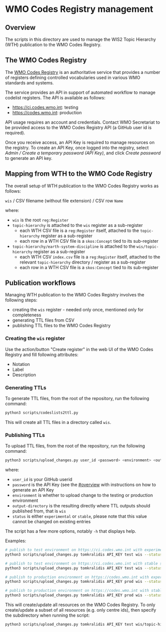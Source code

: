# WMO Codes Registry management

## Overview

The scripts in this directory are used to manage the WIS2 Topic Hierarchy (WTH)
publication to the WMO Codes Registry.

## The WMO Codes Registry

The [WMO Codes Registry](https://codes.wmo.int) is an authoritative service that
provides a number of registers defining controlled vocabularies used in various
WMO standards and systems.

The service provides an API in support of automated workflow to manage codelist
registers. The API is available as follows:

- https://ci.codes.wmo.int: testing
- https://codes.wmo.int: production

API usage requires an account and credentials. Contact WMO Secretariat to be
provided access to the WMO Codes Registry API (a GitHub user id is required).

Once you receive access, an API Key is required to manage resources on the registry.
To create an API Key, once logged into the registry, select _Admin / Create a temporary password (API Key)_,
and click _Create password_ to generate an API key.

## Mapping from WTH to the WMO Code Registry

The overall setup of WTH publication to the WMO Codes Registry works as follows:

`wis` / CSV filename (without file extension) / CSV row `Name`

where:

- `wis` is the root `reg:Register`
- `topic-hierarchy` is attached to the `wis` register as a sub-register
  - each WTH CSV file is a `reg:Register` itself, attached to the `topic-hierarchy` register as a sub-register
  - each row in a WTH CSV file is a `skos:Concept` tied to its sub-register
- `topic-hierarchy/earth-system-discipline` is attached to the `wis/topic-hierarchy` register as a sub-register
  - each WTH CSV `index.csv` file is a `reg:Register` itself, attached to the relevant `topic-hierarchy` directory / register as a sub-register
  - each row in a WTH CSV file is a `skos:Concept` tied to its sub-register

## Publication workflows

Managing WTH publication to the WMO Codes Registry involves the following steps:

- creating the `wis` register - needed only once, mentioned only for completeness
- generating TTL files from CSV
- publishing TTL files to the WMO Codes Registry

### Creating the `wis` register

Use the action/button "Create register" in the web UI of the WMO Codes Registry and fill following attributes:
- Notation
- Label
- Description

### Generating TTLs

To generate TTL files, from the root of the repository, run the following command:

```bash
python3 scripts/codeslists2ttl.py
```

This will create all TTL files in a directory called `wis`.

### Publishing TTLs

To upload TTL files, from the root of the repository, run the following command:

```bash
python3 scripts/upload_changes.py user_id <password> <environment> <output-directory> --status <status>
```

where:

- `user_id` is your GitHub userid
- `password` is the API Key (see the [#overview](Overview) with instructions on how to generate an API Key
- `environment` is whether to upload change to the testing or production environment
- `output-directory` is the resulting directly where TTL outputs should published from, that is `wis`
- `status` is either `experimental` or `stable`, please note that this value cannot be changed on existing entries

The script has a few more options, notably `-h` that displays help.

Examples:

```bash
# publish to test environment on https://ci.codes.wmo.int with experimental status
python3 scripts/upload_changes.py tomkralidis API_KEY test wis --status experimental

# publish to test environment on https://ci.codes.wmo.int with stable status
python3 scripts/upload_changes.py tomkralidis API_KEY test wis --status stable

# publish to production environment on https://codes.wmo.int with experimental status
python3 scripts/upload_changes.py tomkralidis API_KEY prod wis --status experimental

# publish to production environment on https://codes.wmo.int with stable status
python3 scripts/upload_changes.py tomkralidis API_KEY prod wis --status stable
```

This will create/update all resources on the WMO Codes Registry. To only create/update a subset of all resources (e.g. only centre ids), then specify the subdirectory when running the script:

```bash
python3 scripts/upload_changes.py tomkralidis API_KEY test wis/topic-hierarchy/centre-id/ --status stable
```
